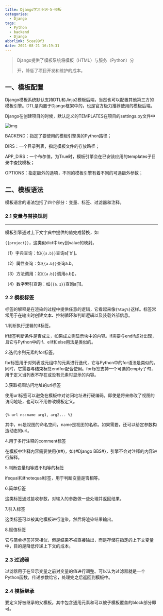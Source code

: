 ```yaml
---
title: Django学习小记-5-模板
categories:
  - Django
tags:
  - Python
  - backend
  - Django
abbrlink: 5cea99f3
date: 2021-08-21 16:19:31
---
```




> Django提供了模板系统将模板（HTML）与服务（Python）分
>
> 开，降低了项目开发和维护的成本。

## 一、模板配置

Django模板系统默认支持DTL和Jinja2模板后端，当然也可以配置其他第三方的模板引擎。DTL是内置于Django框架中的，也是官方极力推荐使用的模板后端。

Django在创建项目的时候，默认定义的TEMPLATES在项目的settings.py文件中

![img](http://static.codenote.xyz/img/20210826163016.jpeg)

BACKEND：指定了要使用的模板引擎类的Python路径；

DIRS：一个目录列表，指定模板文件的存放路径；

APP_DIRS：一个布尔值，为True时，模板引擎会在已安装应用的templates子目录中查找模板；

OPTIONS：指定额外的选项，不同的模板引擎有着不同的可选额外参数；

## 二、模板语法

模板语言的语法包括了四个部分：变量、标签、过滤器和注释。

### 2.1 变量与替换规则

<hr/>

模板引擎通过上下文字典中提供的值完成替换，如

`{{project}}`，这类似dict中key到value的映射。

（1）字典查询：如`{{a.b}}`查询a['b']。

（2）属性查询：如`{{a.b}}`查询a.b。

（3）方法调用：如`{{a.b}}`调用a.b()。

（4）数字索引查询：如`{{a.1}}`查询a[1]。

### 2.2 模板标签

标签的解释是在渲染的过程中提供任意的逻辑，它看起来像`{%tag%}`这样。标签常常用于在输出时创建文本、控制循环和判断逻辑以及装载外部信息。

1.判断执行逻辑的if标签。

if标签判断条件是否成立，如果成立则显示块中的内容。if需要与endif成对出现，且它与Python中的if、elif和else用法是类似的。

2.迭代序列元素的for标签。

for标签用于对列表或元组中的元素进行迭代，它与Python中的for语法是类似的。同时，它需要与结束标签endfor配合使用。for标签支持一个可选的empty子句，用于定义当列表不存在或没有元素时显示的内容。

3.获取视图访问地址的url标签

使用url标签可以避免在模板中对访问地址进行硬编码，即使是将来修改了视图的访问地址，也可以不用修改模板定义。

<pre>
</pre>

```django
{% url ns:name arg1, arg2... %}
```

其中，ns是视图的命名空间，name是视图的名称。如果需要，还可以给定参数构造动态的url。

4.用于多行注释的comment标签

在模板中注释内容需要使用{##}，如{#Django BBS#}，引擎不会对注释的内容进行解释。

5.判断变量相等或不相等的标签

ifequal和ifnotequal标签，用于判断变量是否相等。

6.简单标签

这类标签通过接收参数，对输入的参数做一些处理并返回结果。

7.引入标签

这类标签可以被其他模板进行渲染，然后将渲染结果输出。

8.赋值标签

它与简单标签非常相似，但是结果不被直接输出，而是存储在指定的上下文变量中，目的是降低传递上下文的成本。

### 2.3 过滤器

过滤器用于在显示变量之前对变量的值进行调整。可以认为过滤器就是一个Python函数，传递参数给它，处理完之后返回到模板中。

### 2.4 模板继承

要定义好被继承的父模板，其中包含通用元素和可以被子模板覆盖的block部分即可。

